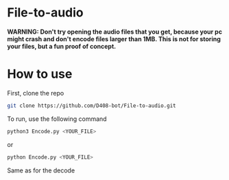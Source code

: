 # File-to-audio
**WARNING: Don't try opening the audio files that you get, because your pc might crash and don't encode files larger than 1MB. This is not for storing your files, but a fun proof of concept.**

# How to use
First, clone the repo
```bash
git clone https://github.com/D408-bot/File-to-audio.git
```

To run, use the following command
```bash
python3 Encode.py <YOUR_FILE>
```
or
```bash
python Encode.py <YOUR_FILE>
```

Same as for the decode
